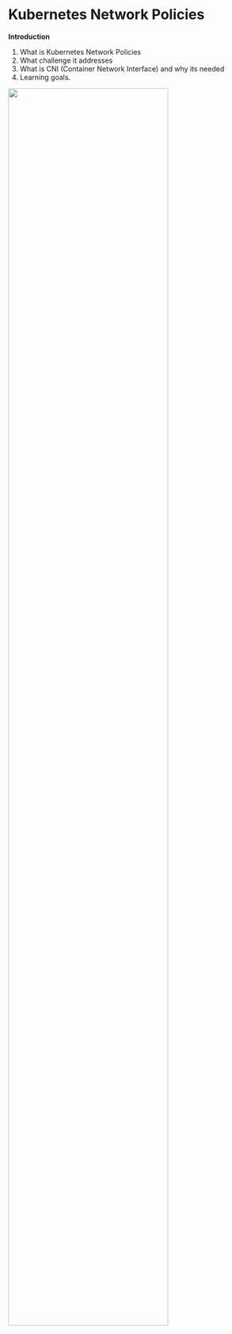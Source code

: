 # Kubernetes Network Policies

**Introduction**
  01. What is Kubernetes Network Policies
  02. What challenge it addresses
  03. What is CNI (Container Network Interface) and why its needed
  04. Learning goals.



[<img src="[default-comm]" width="80%" />][default-comm]


[default-comm]: img/kubernetes-default-communication.gif
